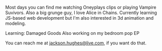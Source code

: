 Most days you can find me watching Oneyplays clips or playing Vampire Suvivors. Also a big grunge guy, I love Alice in Chains.
Currently learning JS-based web development but I'm also interested in 3d animation and modeling.

Learning: Damaged Goods
Also working on my bedroom pop EP


You can reach me at jackson.hughes@live.com, if you want do that.

<!---
crocchamp/crocchamp is a ✨ special ✨ repository because its `README.md` (this file) appears on your GitHub profile.
You can click the Preview link to take a look at your changes.
--->
